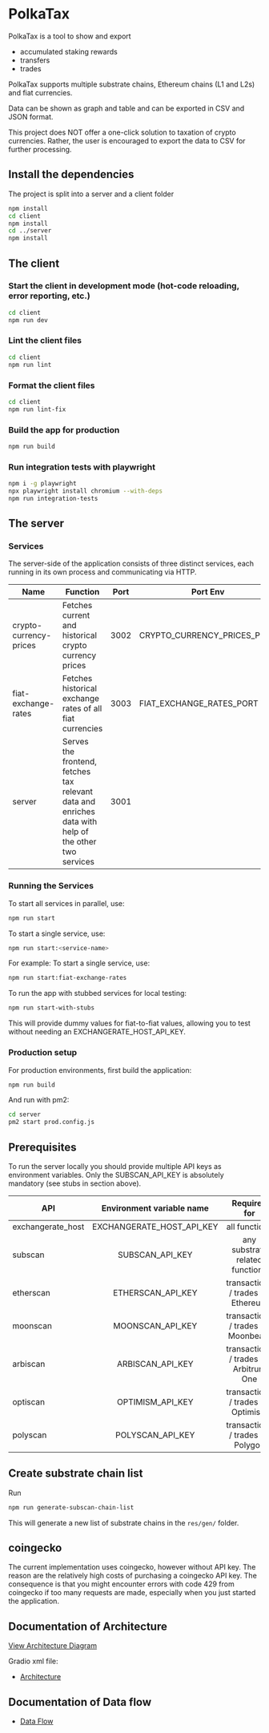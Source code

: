 # PolkaTax

PolkaTax is a tool to show and export 

- accumulated staking rewards 
- transfers 
- trades

PolkaTax supports multiple substrate chains, Ethereum chains (L1 and L2s) and fiat currencies.

Data can be shown as graph and table and can be exported in CSV and JSON format.

This project does NOT offer a one-click solution to taxation of crypto currencies.
Rather, the user is encouraged to export the data to CSV for further processing.

## Install the dependencies

The project is split into a server and a client folder

```bash
npm install
cd client
npm install
cd ../server
npm install
```

## The client

### Start the client in development mode (hot-code reloading, error reporting, etc.)

```bash
cd client
npm run dev
```

### Lint the client files

```bash
cd client
npm run lint
```

### Format the client files

```bash
cd client
npm run lint-fix
```

### Build the app for production

```bash
npm run build
```

### Run integration tests with playwright

```bash
npm i -g playwright
npx playwright install chromium --with-deps
npm run integration-tests
```

## The server

### Services

The server-side of the application consists of three distinct services, each running in its own process and communicating via HTTP.

| Name                     | Function                                                                                      | Port | Port Env                         |
|--------------------------|-----------------------------------------------------------------------------------------------|------|----------------------------------|
| crypto-currency-prices   | Fetches current and historical crypto currency prices                                         | 3002 | CRYPTO_CURRENCY_PRICES_PORT     |
| fiat-exchange-rates      | Fetches historical exchange rates of all fiat currencies                                      | 3003 | FIAT_EXCHANGE_RATES_PORT        |
| server                   | Serves the frontend, fetches tax relevant data and enriches data with help of the other two services | 3001 |                                  |

### Running the Services

To start all services in parallel, use:
```bash
npm run start
```

To start a single service, use:
```bash
npm run start:<service-name>
```

For example:
To start a single service, use:
```bash
npm run start:fiat-exchange-rates 
```

To run the app with stubbed services for local testing:
```bash
npm run start-with-stubs
```
This will provide dummy values for fiat-to-fiat values, allowing you to test without needing an EXCHANGERATE_HOST_API_KEY.

### Production setup

For production environments, first build the application:
```bash
npm run build
```

And run with pm2:
```bash
cd server
pm2 start prod.config.js
```

## Prerequisites
To run the server locally you should provide multiple API keys as environment variables.
Only the SUBSCAN_API_KEY is absolutely mandatory (see stubs in section above). 

| API   |      Environment variable name      |  Required for |
|----------|:-------------:|:-------------:|
| exchangerate_host | EXCHANGERATE_HOST_API_KEY | all functions |
| subscan |  SUBSCAN_API_KEY | any substrate related functions |
| etherscan |    ETHERSCAN_API_KEY   | transactions / trades on Ethereum |
| moonscan | MOONSCAN_API_KEY |  transactions / trades on Moonbeam |
| arbiscan | ARBISCAN_API_KEY |  transactions / trades on Arbitrum One |
| optiscan | OPTIMISM_API_KEY |  transactions / trades on Optimism |
| polyscan | POLYSCAN_API_KEY |  transactions / trades on Polygon |


## Create substrate chain list

Run 
```bash
npm run generate-subscan-chain-list
```
This will generate a new list of substrate chains in the `res/gen/` folder.

## coingecko

The current implementation uses coingecko, however without API key.
The reason are the relatively high costs of purchasing a coingecko API key.
The consequence is that you might encounter errors with code 429 from coingecko if too many
requests are made, especially when you just started the application.

## Documentation of Architecture 

[View Architecture Diagram](docs/architecture/architecture.drawio.png)


Gradio xml file:
- [Architecture](docs/architecture/architecture.xml)

## Documentation of Data flow
- [Data Flow](docs/data-flow.md)